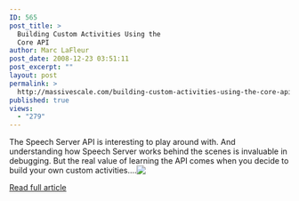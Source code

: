 ```yaml
---
ID: 565
post_title: >
  Building Custom Activities Using the
  Core API
author: Marc LaFleur
post_date: 2008-12-23 03:51:11
post_excerpt: ""
layout: post
permalink: >
  http://massivescale.com/building-custom-activities-using-the-core-api/
published: true
views:
  - "279"
---
```

<p></p>  <p>The Speech Server API is interesting to play around with. And understanding how Speech Server works behind the scenes is invaluable in debugging. But the real value of learning the API comes when you decide to build your own custom activities.<span>...<a href="http://gotspeech.net/blogs/speakingfromtheedge/archive/2008/08/06/building-custom-activities-using-the-core-api.aspx"><img style="vertical-align: text-top" src="http://www.blogblog.com/rounders2/icon_arrow.gif" border="0" /></a></span></p>  <p></p>  <p><a href="http://gotspeech.net/blogs/speakingfromtheedge/archive/2008/08/06/building-custom-activities-using-the-core-api.aspx">Read full article</a></p>
